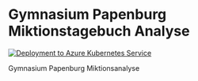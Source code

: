 # Gymnasium Papenburg Miktionstagebuch Analyse

[![Deployment to Azure Kubernetes Service](https://github.com/gympapsc/gpmt-net/actions/workflows/deployment.yaml/badge.svg)](https://github.com/gympapsc/gpmt-net/actions/workflows/deployment.yaml)

Gymnasium Papenburg Miktionsanalyse
